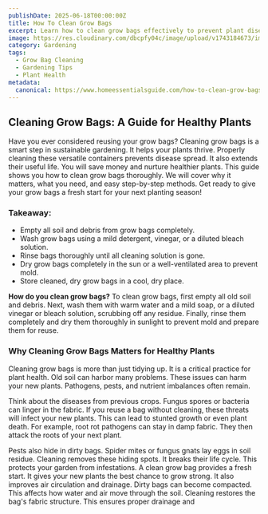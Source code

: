 ```yaml
---
publishDate: 2025-06-18T00:00:00Z
title: How To Clean Grow Bags
excerpt: Learn how to clean grow bags effectively to prevent plant disease, extend their lifespan, and ensure healthy gardening cycles.
image: https://res.cloudinary.com/dbcpfy04c/image/upload/v1743184673/images_k6zam3.png
category: Gardening
tags:
  - Grow Bag Cleaning
  - Gardening Tips
  - Plant Health
metadata:
  canonical: https://www.homeessentialsguide.com/how-to-clean-grow-bags
---
```


## Cleaning Grow Bags: A Guide for Healthy Plants

Have you ever considered reusing your grow bags? Cleaning grow bags is a smart step in sustainable gardening. It helps your plants thrive. Properly cleaning these versatile containers prevents disease spread. It also extends their useful life. You will save money and nurture healthier plants. This guide shows you how to clean grow bags thoroughly. We will cover why it matters, what you need, and easy step-by-step methods. Get ready to give your grow bags a fresh start for your next planting season!

### Takeaway:
*   Empty all soil and debris from grow bags completely.
*   Wash grow bags using a mild detergent, vinegar, or a diluted bleach solution.
*   Rinse bags thoroughly until all cleaning solution is gone.
*   Dry grow bags completely in the sun or a well-ventilated area to prevent mold.
*   Store cleaned, dry grow bags in a cool, dry place.

**How do you clean grow bags?**
To clean grow bags, first empty all old soil and debris. Next, wash them with warm water and a mild soap, or a diluted vinegar or bleach solution, scrubbing off any residue. Finally, rinse them completely and dry them thoroughly in sunlight to prevent mold and prepare them for reuse.

### Why Cleaning Grow Bags Matters for Healthy Plants

Cleaning grow bags is more than just tidying up. It is a critical practice for plant health. Old soil can harbor many problems. These issues can harm your new plants. Pathogens, pests, and nutrient imbalances often remain.

Think about the diseases from previous crops. Fungus spores or bacteria can linger in the fabric. If you reuse a bag without cleaning, these threats will infect your new plants. This can lead to stunted growth or even plant death. For example, root rot pathogens can stay in damp fabric. They then attack the roots of your next plant.

Pests also hide in dirty bags. Spider mites or fungus gnats lay eggs in soil residue. Cleaning removes these hiding spots. It breaks their life cycle. This protects your garden from infestations. A clean grow bag provides a fresh start. It gives your new plants the best chance to grow strong. It also improves air circulation and drainage. Dirty bags can become compacted. This affects how water and air move through the soil. Cleaning restores the bag's fabric structure. This ensures proper drainage and